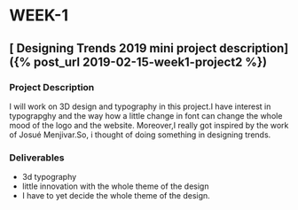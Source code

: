 
# WEEK-1
## [ Designing Trends 2019 mini project description]({% post_url 2019-02-15-week1-project2 %})
### Project Description
I will work on 3D design and typography in this project.I have interest in typograpghy and the way how
a little change in font can change the whole mood of the logo and the website.
Moreover,I really got inspired by the work of Josué Menjivar.So, i thought of doing something in designing trends.

### Deliverables
* 3d typography 
* little innovation with the whole theme of the design
* I have to yet decide the whole theme of the design.
